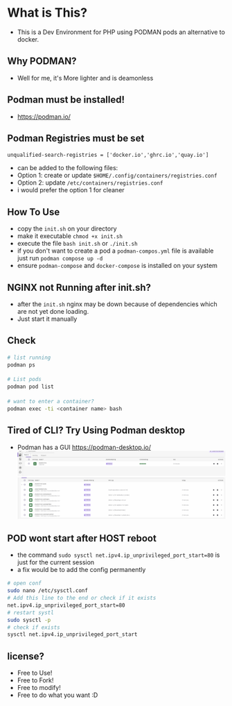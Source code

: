 # What is This?
- This is a Dev Environment for PHP using PODMAN pods an alternative to docker.


## Why PODMAN?
- Well for me, it's More lighter and is deamonless


## Podman must be installed!
- https://podman.io/

## Podman Registries must be set
```
unqualified-search-registries = ['docker.io','ghrc.io','quay.io']
```
- can be added to the following files:
- Option 1: create or update `$HOME/.config/containers/registries.conf`
- Option 2: update `/etc/containers/registries.conf`
- i would prefer the option 1 for cleaner

## How To Use

- copy the `init.sh` on your directory
- make it executable `chmod +x init.sh`
- execute the file `bash init.sh` or `./init.sh`
- if you don't want to create a pod a `podman-compos.yml` file is available just run `podman compose up -d`
- ensure `podman-compose` and `docker-compose` is installed on your system


## NGINX not Running after init.sh?
- after the `init.sh` nginx may be down because of dependencies which are not yet done loading.
- Just start it manually


## Check
```bash
# list running
podman ps

# List pods
podman pod list

# want to enter a container?
podman exec -ti <container name> bash

```


## Tired of CLI? Try Using Podman desktop
- Podman has a GUI https://podman-desktop.io/
![View the Pods](img/image2.png)
![Usage on Podman Desktop](img/image.png)



## POD wont start after HOST reboot
- the command `sudo sysctl net.ipv4.ip_unprivileged_port_start=80` is just for the current session
- a fix would be to add the config permanently

```bash
# open conf
sudo nano /etc/sysctl.conf
# Add this line to the end or check if it exists 
net.ipv4.ip_unprivileged_port_start=80
# restart systl
sudo sysctl -p
# check if exists
sysctl net.ipv4.ip_unprivileged_port_start
```

## license?
- Free to Use! 
- Free to Fork!
- Free to modify!
- Free to do what you want :D